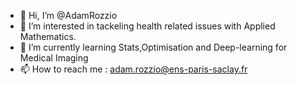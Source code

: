 - 👋 Hi, I’m @AdamRozzio
- 👀 I’m interested in tackeling health related issues with Applied Mathematics.
- 🌱 I’m currently learning Stats,Optimisation and Deep-learning for Medical Imaging
- 📫 How to reach me : adam.rozzio@ens-paris-saclay.fr


<!---
AdamRozzio/AdamRozzio is a ✨ special ✨ repository because its `README.md` (this file) appears on your GitHub profile.
You can click the Preview link to take a look at your changes.
--->
